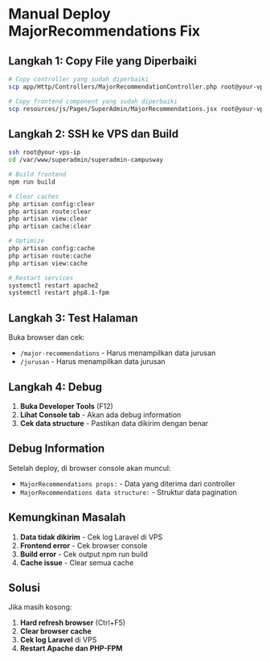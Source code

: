 # Manual Deploy MajorRecommendations Fix

## Langkah 1: Copy File yang Diperbaiki

```bash
# Copy controller yang sudah diperbaiki
scp app/Http/Controllers/MajorRecommendationController.php root@your-vps-ip:/var/www/superadmin/superadmin-campusway/app/Http/Controllers/

# Copy frontend component yang sudah diperbaiki
scp resources/js/Pages/SuperAdmin/MajorRecommendations.jsx root@your-vps-ip:/var/www/superadmin/superadmin-campusway/resources/js/Pages/SuperAdmin/
```

## Langkah 2: SSH ke VPS dan Build

```bash
ssh root@your-vps-ip
cd /var/www/superadmin/superadmin-campusway

# Build frontend
npm run build

# Clear caches
php artisan config:clear
php artisan route:clear
php artisan view:clear
php artisan cache:clear

# Optimize
php artisan config:cache
php artisan route:cache
php artisan view:cache

# Restart services
systemctl restart apache2
systemctl restart php8.1-fpm
```

## Langkah 3: Test Halaman

Buka browser dan cek:

-   `/major-recommendations` - Harus menampilkan data jurusan
-   `/jurusan` - Harus menampilkan data jurusan

## Langkah 4: Debug

1. **Buka Developer Tools** (F12)
2. **Lihat Console tab** - Akan ada debug information
3. **Cek data structure** - Pastikan data dikirim dengan benar

## Debug Information

Setelah deploy, di browser console akan muncul:

-   `MajorRecommendations props:` - Data yang diterima dari controller
-   `MajorRecommendations data structure:` - Struktur data pagination

## Kemungkinan Masalah

1. **Data tidak dikirim** - Cek log Laravel di VPS
2. **Frontend error** - Cek browser console
3. **Build error** - Cek output npm run build
4. **Cache issue** - Clear semua cache

## Solusi

Jika masih kosong:

1. **Hard refresh browser** (Ctrl+F5)
2. **Clear browser cache**
3. **Cek log Laravel** di VPS
4. **Restart Apache dan PHP-FPM**

